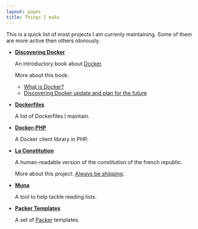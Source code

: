 ```yaml
---
layout: pages
title: Things I make
---
```


This is a quick list of most projects I am currenly maintaining. Some of them are more active then others obviously.

* **[Discovering Docker](/books/discovering-docker.html)**

  An introductory book about [Docker](https://docker.com/).

  More about this book:

  * [What is Docker?](/what-is-docker.html)
  * [Discovering Docker update and plan for the future](/discovering-docker-update-and-plan-for-the-future.html)

* **[Dockerfiles](/dockerfiles/)**
  
  A list of Dockerfiles I maintain.

* **[Docker-PHP](https://github.com/stage1/docker-php)**

  A Docker client library in PHP.

* **[La Constitution](http://la-constitution.fr/)**

  A human-readable version of the constitution of the french republic.

  More about this project: [Always be shipping](/always-be-shipping.html).

* **[Muna](https://muna.io/)**
  
  A tool to help tackle reading lists.

* **[Packer Templates](https://github.com/ubermuda/packer-templates)**

  A set of [Packer](https://packer.io/) templates.